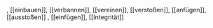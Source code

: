 , [[einbauen]], [[verbannen]], [[vereinen]], [[verstoßen]], [[anfügen]], [[ausstoßen]]
, [[einfügen]], [[Integrität]]